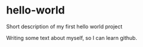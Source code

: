 hello-world
===========

Short description of my first hello world project

Writing some text about myself, so I can learn github.
